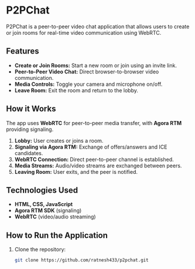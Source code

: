 # P2PChat

P2PChat is a peer-to-peer video chat application that allows users to create or join rooms for real-time video communication using WebRTC.



## Features
- **Create or Join Rooms:** Start a new room or join using an invite link.
- **Peer-to-Peer Video Chat:** Direct browser-to-browser video communication.
- **Media Controls:** Toggle your camera and microphone on/off.
- **Leave Room:** Exit the room and return to the lobby.

## How it Works
The app uses **WebRTC** for peer-to-peer media transfer, with **Agora RTM** providing signaling.

1. **Lobby:** User creates or joins a room.  
2. **Signaling via Agora RTM:** Exchange of offers/answers and ICE candidates.  
3. **WebRTC Connection:** Direct peer-to-peer channel is established.  
4. **Media Streams:** Audio/video streams are exchanged between peers.  
5. **Leaving Room:** User exits, and the peer is notified.

## Technologies Used
- **HTML, CSS, JavaScript**
- **Agora RTM SDK** (signaling)
- **WebRTC** (video/audio streaming)

## How to Run the Application
1. Clone the repository:
   ```bash
   git clone https://github.com/ratnesh433/p2pchat.git
